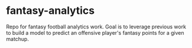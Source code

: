 # fantasy-analytics
Repo for fantasy football analytics work. Goal is to leverage previous work to build a model to predict an offensive player's fantasy points for a given matchup.
